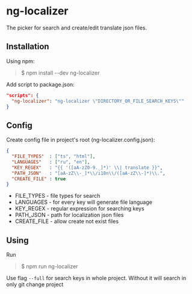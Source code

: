 # ng-localizer

The picker for search and create/edit translate json files. 

## Installation
Using npm:
> $ npm install --dev ng-localizer

Add script to package.json:
```json
"scripts": {
  "ng-localizer": "ng-localizer \"DIRECTORY_OR_FILE_SEARCH_KEYS\""
}
```

## Config
Create config file in project's root (ng-localizer.config.json):
```json
{
  "FILE_TYPES"  : ["ts", "html"],
  "LANGUAGES"   : ["ru", "en"],
  "KEY_REGEX"   : "{{ '([aA-zZ0-9._]*)' \\| translate }}",
  "PATH_JSON"   : "[aA-zZ\\-_]*\\/i18n\\/([aA-zZ\\-]*)\\.",
  "CREATE_FILE" : true
}
```
* FILE_TYPES - file types for search
* LANGUAGES - for every key will generate file language
* KEY_REGEX - regular expression for searching keys
* PATH_JSON - path for localization json files
* CREATE_FILE - allow create not exist files

## Using

Run
> $ npm run ng-localizer

Use flag ```--full``` for search keys in whole project. Without it will search in only git change project
